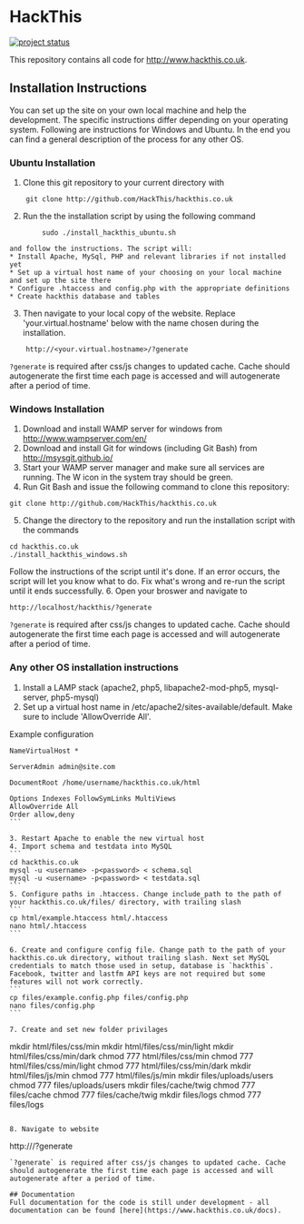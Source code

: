 HackThis
========
[![project status](http://stillmaintained.com/HackThis/hackthis.co.uk.png)](http://stillmaintained.com/HackThis/hackthis.co.uk)

This repository contains all code for http://www.hackthis.co.uk.

## Installation Instructions

You can set up the site on your own local machine and help the development.
The specific instructions differ depending on your operating system.
Following are instructions for Windows and Ubuntu. In the end you can find a general description of the process for any other OS.

### Ubuntu Installation

1. Clone this git repository to your current directory with
```
    git clone http://github.com/HackThis/hackthis.co.uk
```
2. Run the the installation script by using the following command
```
        sudo ./install_hackthis_ubuntu.sh
```
    and follow the instructions. The script will:
    * Install Apache, MySql, PHP and relevant libraries if not installed yet
    * Set up a virtual host name of your choosing on your local machine and set up the site there
    * Configure .htaccess and config.php with the appropriate definitions
    * Create hackthis database and tables
3. Then navigate to your local copy of the website. Replace 'your.virtual.hostname' below with the name chosen during the installation.
```
    http://<your.virtual.hostname>/?generate
```
`?generate` is required after css/js changes to updated cache. Cache should autogenerate the first time each page is accessed and will autogenerate after a period of time.

### Windows Installation

1. Download and install WAMP server for windows from http://www.wampserver.com/en/
2. Download and install Git for windows (including Git Bash) from http://msysgit.github.io/
3. Start your WAMP server manager and make sure all services are running. The W icon in the system tray should be green.
4. Run Git Bash and issue the following command to clone this repository:
```
git clone http://github.com/HackThis/hackthis.co.uk
```
5. Change the directory to the repository and run the installation script with the commands
```
cd hackthis.co.uk
./install_hackthis_windows.sh
```
Follow the instructions of the script until it's done.
If an error occurs, the script will let you know what to do.
Fix what's wrong and re-run the script until it ends successfully.
6. Open your broswer and navigate to
```
http://localhost/hackthis/?generate
```
`?generate` is required after css/js changes to updated cache. Cache should autogenerate the first time each page is accessed and will autogenerate after a period of time.

### Any other OS installation instructions

1. Install a LAMP stack (apache2, php5, libapache2-mod-php5, mysql-server, php5-mysql)
2. Set up a virtual host name in /etc/apache2/sites-available/default. Make sure to include 'AllowOverride All'.

Example configuration
````
NameVirtualHost *

ServerAdmin admin@site.com

DocumentRoot /home/username/hackthis.co.uk/html

Options Indexes FollowSymLinks MultiViews
AllowOverride All
Order allow,deny
```

3. Restart Apache to enable the new virtual host
4. Import schema and testdata into MySQL
```
cd hackthis.co.uk
mysql -u <username> -p<password> < schema.sql
mysql -u <username> -p<password> < testdata.sql
```
5. Configure paths in .htaccess. Change include_path to the path of your hackthis.co.uk/files/ directory, with trailing slash
```
cp html/example.htaccess html/.htaccess
nano html/.htaccess
```

6. Create and configure config file. Change path to the path of your hackthis.co.uk directory, without trailing slash. Next set MySQL credentials to match those used in setup, database is `hackthis`. Facebook, twitter and lastfm API keys are not required but some features will not work correctly.
```
cp files/example.config.php files/config.php
nano files/config.php
```

7. Create and set new folder privilages
````
mkdir html/files/css/min
mkdir html/files/css/min/light
mkdir html/files/css/min/dark
chmod 777 html/files/css/min
chmod 777 html/files/css/min/light
chmod 777 html/files/css/min/dark
mkdir html/files/js/min
chmod 777 html/files/js/min
mkdir files/uploads/users
chmod 777 files/uploads/users
mkdir files/cache/twig
chmod 777 files/cache
chmod 777 files/cache/twig
mkdir files/logs
chmod 777 files/logs
```

8. Navigate to website
```
http://<localhost or virtual host name>/?generate
```
`?generate` is required after css/js changes to updated cache. Cache should autogenerate the first time each page is accessed and will autogenerate after a period of time.

## Documentation
Full documentation for the code is still under development - all documentation can be found [here](https://www.hackthis.co.uk/docs).

